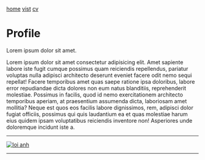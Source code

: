 <!DOCTYPE html>
<html lang="en">
  <head>
    <meta charset="UTF-8" />
    <meta name="viewport" content="width=device-width, initial-scale=1.0" />
    <title>Document</title>
  </head>
  <body>
    <p>
      <a href="http://127.0.0.1:5500/bai15/home.html">home</a>
      <a href="http://127.0.0.1:5500/bai15/vist.html"> vist</a>
      <a href="http://127.0.0.1:5500/bai15/comstacme.html"> cv</a>
    </p>
    <h1>Profile</h1>
    <p>Lorem ipsum dolor sit amet.</p>
    <p>
      Lorem ipsum dolor sit amet consectetur adipisicing elit. Amet sapiente
      labore iste fugit cumque possimus quam reiciendis repellendus, pariatur
      voluptas nulla adipisci architecto deserunt eveniet facere odit nemo sequi
      repellat! Facere temporibus amet quas saepe ratione ipsa doloribus, labore
      error repudiandae dicta dolores non eum natus blanditiis, reprehenderit
      molestiae. Possimus in facilis, quod id nemo exercitationem architecto
      temporibus aperiam, at praesentium assumenda dicta, laboriosam amet
      mollitia? Neque est quos eos facilis labore dignissimos, rem, adipisci
      dolor fugiat officiis, possimus qui quis laudantium ea et quas molestiae
      harum eius quidem ipsam voluptatibus reiciendis inventore non! Asperiores
      unde doloremque incidunt iste a.
    </p>
    <hr />
    <a
      href="https://www.google.com/imgres?q=%E1%BA%A3nh&imgurl=https%3A%2F%2Fhoanghamobile.com%2Ftin-tuc%2Fwp-content%2Fuploads%2F2024%2F11%2Ftai-hinh-nen-dep-mien-phi.jpg&imgrefurl=https%3A%2F%2Fhoanghamobile.com%2Ftin-tuc%2Ftai-hinh-nen-dep-mien-phi%2F%3Fsrsltid%3DAfmBOooyPkSsBPmwCwQ_IAK-FPABB5Bv93ZFssSGx78K9aAKm2SKhYDi&docid=UPp4_WF35HKsAM&tbnid=FqlyYD54yceSdM&vet=12ahUKEwiWirrEmZKQAxW6slYBHQ_IOdUQM3oECBkQAA..i&w=1200&h=628&hcb=2&ved=2ahUKEwiWirrEmZKQAxW6slYBHQ_IOdUQM3oECBkQAA"
    >
      <img
        src="https://encrypted-tbn0.gstatic.com/images?q=tbn:ANd9GcR57O0YfmXUxxyyADRpPpOOEvRLnF03KFkuhKEqLdfXeflbNcbpHzbag6girlrd9WhX4pk&usqp=CAU"
        alt=" loi anh"
      />
    </a>
    <hr />
  </body>
</html>
